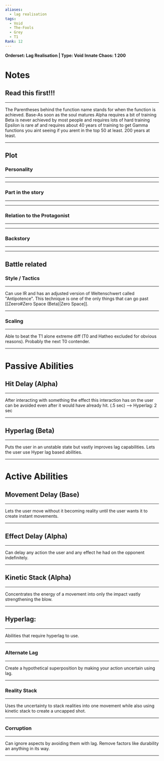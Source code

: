 ```yaml
---
aliases:
  - lag realisation
tags:
  - Void
  - The-Fools
  - Grey
  - T1
Rank: 12
---
```

**Orderset:  Lag Realisation | Type: Void**
**Innate Chaos:  1 200**

# Notes
## Read this first!!!
___
The Parentheses behind the function name stands for when the function is achieved.
Base-As soon as the soul matures
Alpha requires a bit of training
Beta is never achieved by most people and requires lots of hard training
Epsilon is rare af and requires about 40 years of training to get
Gamma functions you aint seeing if you arent in the top 50 at least. 200 years at least.
___

## Plot
### Personality
___

___
### Part in the story
___

___
### Relation to the Protagonist
___

___
### Backstory
___

___

## Battle related

### Style / Tactics
___
Can use IR and has an adjusted version of Weltenschwert called "Antipotence".  This technique is one of the only things that can go past [[Zeero#Zero Space (Beta)|Zero Space]].
___
### Scaling 
___
Able to beat the T1 alone extreme diff (T0 and Hatheo excluded for obvious reasons). Probably the next T0 contender.
___


# Passive Abilities
## Hit Delay (Alpha)
___
After interacting with something the effect this interaction has on the user can be avoided even after it would have already hit. (.5 sec) --> Hyperlag: 2 sec
___
## Hyperlag (Beta)
___
Puts the user in an unstable state but vastly improves lag capabilities. Lets the user use Hyper lag based abilities.
____

# Active Abilities
## Movement Delay (Base)
___
Lets the user move without it becoming reality until the user wants it to create instant movements.
___
## Effect Delay (Alpha)
___
Can delay any action the user and any effect he had on the opponent indefinitely.
___
## Kinetic Stack (Alpha)
___
Concentrates the energy of a movement into only the impact vastly strengthening the blow.
___

## Hyperlag:
___
Abilities that require hyperlag to use.
___
### Alternate Lag
___
Create a hypothetical superposition by making your action uncertain using lag.
___
### Reality Stack
___
Uses the uncertainty to stack realities into one movement while also using kinetic stack to create a uncapped shot.
___
### Corruption
___
Can ignore aspects by avoiding them with lag.  Remove factors like durability an anything in its way.
___

